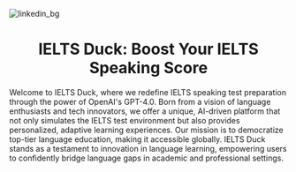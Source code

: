 ![linkedin_bg](https://github.com/ieltsduck/.github/assets/6133656/4927e212-2694-4b4d-b2d9-f02611eaf0d8)

<div align="center">
  <h1>IELTS Duck: Boost Your IELTS Speaking Score</h1>
</div>

Welcome to IELTS Duck, where we redefine IELTS speaking test preparation through the power of OpenAI's GPT-4.0. Born from a vision of language enthusiasts and tech innovators, we offer a unique, AI-driven platform that not only simulates the IELTS test environment but also provides personalized, adaptive learning experiences. Our mission is to democratize top-tier language education, making it accessible globally. IELTS Duck stands as a testament to innovation in language learning, empowering users to confidently bridge language gaps in academic and professional settings.
